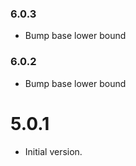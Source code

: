 ### 6.0.3

+ Bump base lower bound

### 6.0.2

+ Bump base lower bound

5.0.1
=====

+ Initial version.
